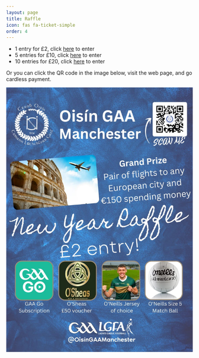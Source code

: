 ```yaml
---
layout: page
title: Raffle
icon: fas fa-ticket-simple
order: 4
---
```


- 1 entry for £2, click [here](https://pay.gocardless.com/BRT0001NKGSTYRP) to enter
- 5 entries for £10, click [here](https://pay.gocardless.com/BRT0001NKW3Z599) to enter
- 10 entries for £20, click [here](https://pay.gocardless.com/BRT0001NKW8E4X9) to enter

Or you can click the QR code in the image below, visit the web page, and go cardless payment.

![img-description](/assets/img/2022-11-oisin-raffle.jpeg)
